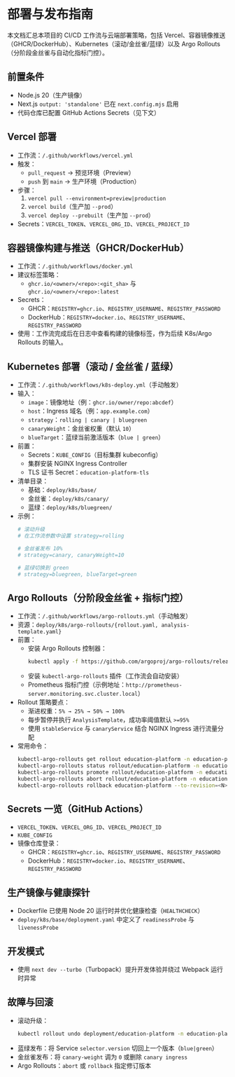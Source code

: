 # 部署与发布指南

本文档汇总本项目的 CI/CD 工作流与云端部署策略，包括 Vercel、容器镜像推送（GHCR/DockerHub）、Kubernetes（滚动/金丝雀/蓝绿）以及 Argo Rollouts（分阶段金丝雀与自动化指标门控）。

## 前置条件
- Node.js 20（生产镜像）
- Next.js `output: 'standalone'` 已在 `next.config.mjs` 启用
- 代码仓库已配置 GitHub Actions Secrets（见下文）

## Vercel 部署
- 工作流：`/.github/workflows/vercel.yml`
- 触发：
  - `pull_request` → 预览环境（Preview）
  - `push` 到 `main` → 生产环境（Production）
- 步骤：
  1. `vercel pull --environment=preview|production`
  2. `vercel build`（生产加 `--prod`）
  3. `vercel deploy --prebuilt`（生产加 `--prod`）
- Secrets：`VERCEL_TOKEN`、`VERCEL_ORG_ID`、`VERCEL_PROJECT_ID`

## 容器镜像构建与推送（GHCR/DockerHub）
- 工作流：`/.github/workflows/docker.yml`
- 建议标签策略：
  - `ghcr.io/<owner>/<repo>:<git_sha>` 与 `ghcr.io/<owner>/<repo>:latest`
- Secrets：
  - GHCR：`REGISTRY=ghcr.io`、`REGISTRY_USERNAME`、`REGISTRY_PASSWORD`
  - DockerHub：`REGISTRY=docker.io`、`REGISTRY_USERNAME`、`REGISTRY_PASSWORD`
- 使用：工作流完成后在日志中查看构建的镜像标签，作为后续 K8s/Argo Rollouts 的输入。

## Kubernetes 部署（滚动 / 金丝雀 / 蓝绿）
- 工作流：`/.github/workflows/k8s-deploy.yml`（手动触发）
- 输入：
  - `image`：镜像地址（例：`ghcr.io/owner/repo:abcdef`）
  - `host`：Ingress 域名（例：`app.example.com`）
  - `strategy`：`rolling | canary | bluegreen`
  - `canaryWeight`：金丝雀权重（默认 `10`）
  - `blueTarget`：蓝绿当前激活版本（`blue | green`）
- 前置：
  - Secrets：`KUBE_CONFIG`（目标集群 kubeconfig）
  - 集群安装 NGINX Ingress Controller
  - TLS 证书 Secret：`education-platform-tls`
- 清单目录：
  - 基础：`deploy/k8s/base/`
  - 金丝雀：`deploy/k8s/canary/`
  - 蓝绿：`deploy/k8s/bluegreen/`
- 示例：
  ```bash
  # 滚动升级
  # 在工作流参数中设置 strategy=rolling
  
  # 金丝雀发布 10%
  # strategy=canary, canaryWeight=10
  
  # 蓝绿切换到 green
  # strategy=bluegreen, blueTarget=green
  ```

## Argo Rollouts（分阶段金丝雀 + 指标门控）
- 工作流：`/.github/workflows/argo-rollouts.yml`（手动触发）
- 资源：`deploy/k8s/argo-rollouts/{rollout.yaml, analysis-template.yaml}`
- 前置：
  - 安装 Argo Rollouts 控制器：
    ```bash
    kubectl apply -f https://github.com/argoproj/argo-rollouts/releases/latest/download/install.yaml
    ```
  - 安装 `kubectl-argo-rollouts` 插件（工作流会自动安装）
  - Prometheus 指标门控（示例地址：`http://prometheus-server.monitoring.svc.cluster.local`）
- Rollout 策略要点：
  - 渐进权重：`5% → 25% → 50% → 100%`
  - 每步暂停并执行 `AnalysisTemplate`，成功率阈值默认 `>=95%`
  - 使用 `stableService` 与 `canaryService` 结合 NGINX Ingress 进行流量分配
- 常用命令：
  ```bash
  kubectl-argo-rollouts get rollout education-platform -n education-platform
  kubectl-argo-rollouts status rollout/education-platform -n education-platform --watch
  kubectl-argo-rollouts promote rollout/education-platform -n education-platform
  kubectl-argo-rollouts abort rollout/education-platform -n education-platform
  kubectl-argo-rollouts rollback education-platform --to-revision=<N> -n education-platform
  ```

## Secrets 一览（GitHub Actions）
- `VERCEL_TOKEN`、`VERCEL_ORG_ID`、`VERCEL_PROJECT_ID`
- `KUBE_CONFIG`
- 镜像仓库登录：
  - GHCR：`REGISTRY=ghcr.io`、`REGISTRY_USERNAME`、`REGISTRY_PASSWORD`
  - DockerHub：`REGISTRY=docker.io`、`REGISTRY_USERNAME`、`REGISTRY_PASSWORD`

## 生产镜像与健康探针
- Dockerfile 已使用 Node 20 运行时并优化健康检查（`HEALTHCHECK`）
- `deploy/k8s/base/deployment.yaml` 中定义了 `readinessProbe` 与 `livenessProbe`

## 开发模式
- 使用 `next dev --turbo`（Turbopack）提升开发体验并绕过 Webpack 运行时异常

## 故障与回滚
- 滚动升级：
  ```bash
  kubectl rollout undo deployment/education-platform -n education-platform
  ```
- 蓝绿发布：将 Service `selector.version` 切回上一个版本（`blue|green`）
- 金丝雀发布：将 `canary-weight` 调为 `0` 或删除 `canary ingress`
- Argo Rollouts：`abort` 或 `rollback` 指定修订版本
